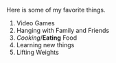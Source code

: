 <p>Here is some of my favorite things.</p>
<ol>
<li>Video Games</li>
<li>Hanging with Family and Friends</li>
<li><em>Cooking</em>/<strong>Eating</strong> Food</li>
<li>Learning new things</li>
<li>Lifting Weights</li>
</ol>
